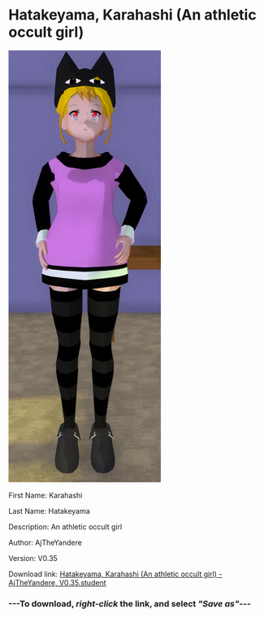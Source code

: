 # Hatakeyama, Karahashi (An athletic occult girl)

<img src = "https://raw.githubusercontent.com/Arbiter1223/Daigaku-Gurashi-Custom-Students/master/Students/Files/Hatakeyama%2C%20Karahashi%20(An%20athletic%20occult%20girl).png">

First Name: Karahashi

Last Name: Hatakeyama

Description: An athletic occult girl

Author: AjTheYandere

Version: V0.35

Download link: <a href="https://raw.githubusercontent.com/Arbiter1223/Daigaku-Gurashi-Custom-Students/master/Students/Files/Hatakeyama%2C%20Karahashi%20(An%20athletic%20occult%20girl)%20-%20AjTheYandere%2C%20V0.35.student">Hatakeyama, Karahashi (An athletic occult girl) - AjTheYandere, V0.35.student</a>

### ---**To download, _right-click_ the link, and select _"Save as"_**---
